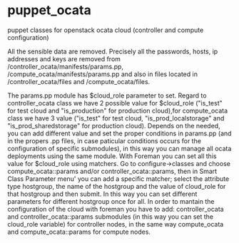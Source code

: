 # puppet_ocata
puppet classes for openstack ocata cloud (controller and compute configuration)

All the sensible data are removed.
Precisely all the passwords, hosts, ip addresses and keys are removed from /controller_ocata/manifests/params.pp, /compute_ocata/manifests/params.pp and also in files located in /controller_ocata/files and /compute_ocata/files.

The params.pp module has $cloud_role parameter to set. Regard to controller_ocata class we have 2 possible value for $cloud_role ("is_test" for test cloud and "is_production" for production cloud),for  compute_ocata class we have 3 value ("is_test" for test cloud, "is_prod_localstorage" and "is_prod_sharedstorage" for production cloud). Depends on the needed, you can add different value and set the proper conditions in params.pp (and in the propers .pp files, in case paticular conditions occurs for the configuration of specific submodules), in this way you can manage all ocata deployments using the same module.
With Foreman you can set all this value for $cloud_role using matchers. Go to configure->classes and choose compute_ocata::params and/or controller_ocata::params, then in Smart Class Parameter menu' you can add a specific matcher; select the attribute type hostgroup, the name of the hostgroup and the value of cloud_role for that hostgroup and then submit. In this way you can set different parameters for different hostgroup once for all. In order to mantain the configuration of the cloud with foreman you have to add: controller_ocata and controller_ocata::params submodules (in this way you can set the cloud_role variable) for controller nodes, in the same way compute_ocata and compute_ocata::params for compute nodes.
